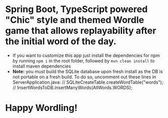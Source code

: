 # Spring Boot, TypeScript powered "Chic" style and themed Wordle game that allows replayability after the initial word of the day.
- If you want to customize this app just install the dependencies for npm by running `npm i` in the root folder, followed by `mvn clean install` to install maven dependencies
- **Note:** you must build the SQLite database upon fresh install as the DB is not portable on a fresh build. To do so, uncomment out these lines in ServerApplication.java: // SQLiteCreateTable.createWordTable("words"); // InsertWordsToDB.insertManyWords(AllWords.WORDS);

# Happy Wordling!
